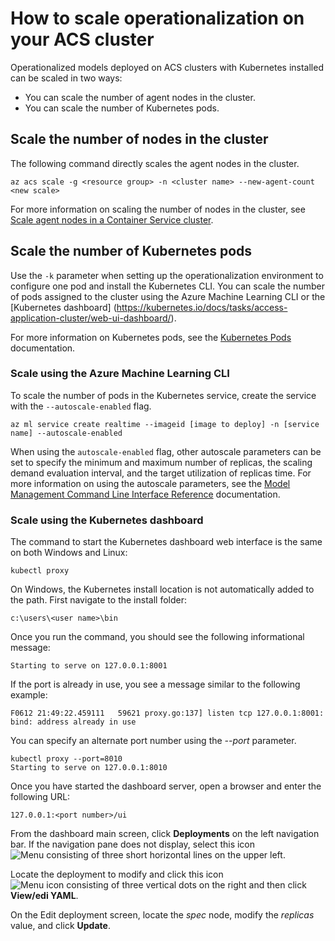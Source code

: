 # How to scale operationalization on your ACS cluster

Operationalized models deployed on ACS clusters with Kubernetes installed can be scaled in two ways:

* You can scale the number of agent nodes in the cluster.
* You can scale the number of Kubernetes pods.
 
##  Scale the number of nodes in the cluster

The following command directly scales the agent nodes in the cluster.

    az acs scale -g <resource group> -n <cluster name> --new-agent-count <new scale>

For more information on scaling the number of nodes in the cluster, see [Scale agent nodes in a Container Service cluster](https://docs.microsoft.com/en-us/azure/container-service/container-service-scale).

## Scale the number of Kubernetes pods

Use the `-k` parameter when setting up the operationalization environment to configure one pod and install the Kubernetes CLI. You can scale the number of pods assigned to the cluster using the Azure Machine Learning CLI or the [Kubernetes dashboard] (https://kubernetes.io/docs/tasks/access-application-cluster/web-ui-dashboard/).

For more information on Kubernetes pods, see the [Kubernetes Pods](https://kubernetes.io/docs/concepts/workloads/pods/pod/) documentation.

### Scale using the Azure Machine Learning CLI

To scale the number of pods in the Kubernetes service, create the service with the `--autoscale-enabled` flag.

    az ml service create realtime --imageid [image to deploy] -n [service name] --autoscale-enabled

When using the `autoscale-enabled` flag, other autoscale parameters can be set to specify the minimum and maximum number of replicas, the scaling demand evaluation interval, and the target utilization of replicas time. For more information on using the autoscale parameters, see the [Model Management Command Line Interface Reference](aml-cli-reference.md) documentation.

### Scale using the Kubernetes dashboard

The command to start the Kubernetes dashboard web interface is the same on both Windows and Linux:

    kubectl proxy

On Windows, the Kubernetes install location is not automatically added to the path. First navigate to the install folder:
    
    c:\users\<user name>\bin

Once you run the command, you should see the following informational message:

    Starting to serve on 127.0.0.1:8001

If the port is already in use, you see a message similar to the following example:

    F0612 21:49:22.459111   59621 proxy.go:137] listen tcp 127.0.0.1:8001: bind: address already in use

You can specify an alternate port number using the *--port* parameter.

    kubectl proxy --port=8010
    Starting to serve on 127.0.0.1:8010

Once you have started the dashboard server, open a browser and enter the following URL:

    127.0.0.1:<port number>/ui

From the dashboard main screen, click **Deployments** on the left navigation bar. If the navigation pane does not display, select this icon ![Menu consisting of three short horizontal lines](https://github.com/Azure/Machine-Learning-Operationalization/blob/master/images/hamburger-icon.jpg) on the upper left.

Locate the deployment to modify and click this icon ![Menu icon consisting of three vertical dots](https://github.com/Azure/Machine-Learning-Operationalization/blob/master/images/kebab-icon.jpg) on the right and then click **View/edi YAML**.

On the Edit deployment screen, locate the *spec* node, modify the *replicas* value, and click **Update**.

